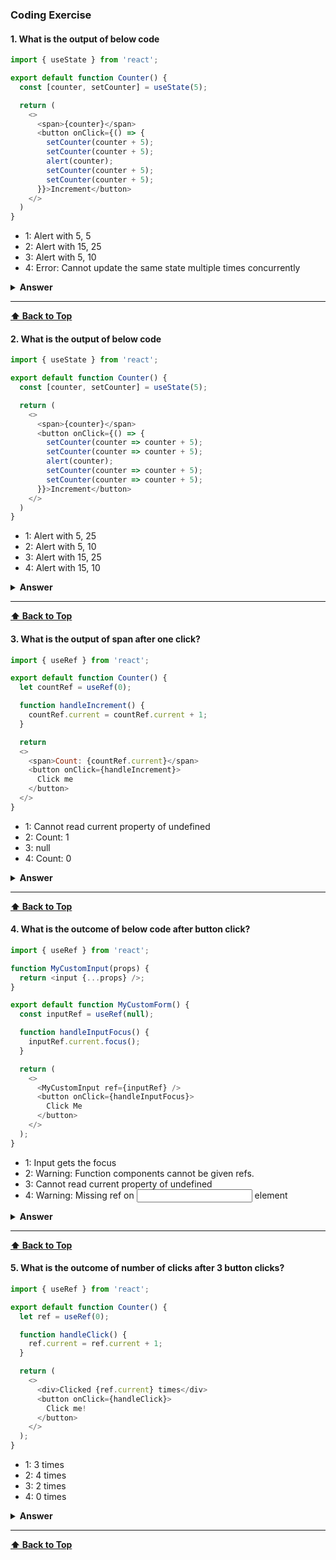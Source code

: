 ### Coding Exercise

#### 1. What is the output of below code

```javascript
import { useState } from 'react';

export default function Counter() {
  const [counter, setCounter] = useState(5);

  return (
    <>
      <span>{counter}</span>
      <button onClick={() => {
        setCounter(counter + 5);
        setCounter(counter + 5);
        alert(counter);
        setCounter(counter + 5);
        setCounter(counter + 5);
      }}>Increment</button>
    </>
  )
}
```

- 1: Alert with 5, 5
- 2: Alert with 15, 25
- 3: Alert with 5,  10
- 4: Error: Cannot update the same state multiple times concurrently

<details><summary><b>Answer</b></summary>
<p>

##### Answer: 3
State values are fixed(i.e, default value 5) in each render and setting the state only changes it for the next render. React will wait until all the code executed with in an event handler before your state updates followed by re-rendering the UI. Also, all the 3 setter function calls are replacing the calculated value. Hence, irrespective of how many times you call `setCounter(counter + 5)` the final value is 10(5+5).

This can be visuallized by substituting with state variable values in the particular render,
```javascript
      <button onClick={() => {
        setCounter(5 + 5);
        setCounter(5 + 5);
        alert(5);
        setCounter(5 + 5);
        setCounter(5 + 5);
      }}>Increment</button>
```
</p>
</details>

---

**[⬆ Back to Top](#table-of-contents)**

#### 2. What is the output of below code

```javascript
import { useState } from 'react';

export default function Counter() {
  const [counter, setCounter] = useState(5);

  return (
    <>
      <span>{counter}</span>
      <button onClick={() => {
        setCounter(counter => counter + 5);
        setCounter(counter => counter + 5);
        alert(counter);
        setCounter(counter => counter + 5);
        setCounter(counter => counter + 5);
      }}>Increment</button>
    </>
  )
}
```

- 1: Alert with 5, 25
- 2: Alert with 5, 10
- 3: Alert with 15, 25
- 4: Alert with 15, 10

<details><summary><b>Answer</b></summary>
<p>

##### Answer: 1

React queues all the updater functions(e.g, counter => counter + 5) which will be processed after all the code inside event handler has been executed. During the next re-render(state update through setState), React goes through the queue and increment the counter based on the previous value in each function call. So the final value of counter becomes 25(initial value 5 + 5 + 5 + 5 + 5) whereas the alert shows default value 5 because the counter value won't be updated by that time.

</p>
</details>

---

**[⬆ Back to Top](#table-of-contents)**

#### 3. What is the output of span after one click?

```javascript
import { useRef } from 'react';

export default function Counter() {
  let countRef = useRef(0);

  function handleIncrement() {
    countRef.current = countRef.current + 1;
  }

  return 
  <>
    <span>Count: {countRef.current}</span>
    <button onClick={handleIncrement}>
      Click me
    </button>
  </>
}
```

- 1: Cannot read current property of undefined
- 2: Count: 1
- 3: null
- 4: Count: 0

<details><summary><b>Answer</b></summary>
<p>

##### Answer: 4

In React, every update has two phases. 
1. **Render:** This is where React calls the components in order to output something on the screen
2. **Commit:** React applies changes to the DOM

Any updates to the ref will be reflected only in the commit phase. In other words, React sets **counterRef.current** during the commit phase. Hence, **countRef.current** always holds value `0` irrespective of how many times the Increment button clicked.
</p>
</details>

---

**[⬆ Back to Top](#table-of-contents)**

#### 4. What is the outcome of below code after button click?

```javascript
import { useRef } from 'react';

function MyCustomInput(props) {
  return <input {...props} />;
}

export default function MyCustomForm() {
  const inputRef = useRef(null);

  function handleInputFocus() {
    inputRef.current.focus();
  }

  return (
    <>
      <MyCustomInput ref={inputRef} />
      <button onClick={handleInputFocus}>
        Click Me
      </button>
    </>
  );
}
```

- 1: Input gets the focus
- 2: Warning: Function components cannot be given refs.
- 3: Cannot read current property of undefined
- 4: Warning: Missing ref on <input /> element

<details><summary><b>Answer</b></summary>
<p>

##### Answer: 2
By default, React does not allow a component access the DOM nodes of other components even for child components. If you still try to access the DOM nodes directly then you will receive below error:

```javascript
Warning: Function components cannot be given refs. Attempts to access this ref will fail. Did you mean to use React.forwardRef()?
```

This issue can be fixed by wrapping the **<MyCustomInput />** component with `forwardRef` function which accepts ref as the second argument which can be used on the **<input />** element as **ref={ref}**

</p>
</details>

---

**[⬆ Back to Top](#table-of-contents)**

#### 5. What is the outcome of number of clicks after 3 button clicks?

```javascript
import { useRef } from 'react';

export default function Counter() {
  let ref = useRef(0);

  function handleClick() {
    ref.current = ref.current + 1;
  }

  return (
    <>
      <div>Clicked {ref.current} times</div>
      <button onClick={handleClick}>
        Click me!
      </button>
    </>
  );
}
```

- 1: 3 times
- 2: 4 times
- 3: 2 times
- 4: 0 times

<details><summary><b>Answer</b></summary>
<p>

##### Answer: 4
If you try to use **{ref.current}** in the render method, the number won’t be updated on click. This is because **ref.current** does not trigger a re-render unlike state. This property is mainly used to read and write the values inside event handler or outside the render method.
</p>
</details>

---

**[⬆ Back to Top](#table-of-contents)**
